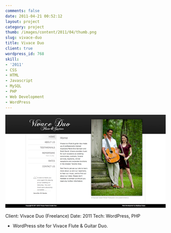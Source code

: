 ```yaml
---
comments: false
date: 2011-04-21 00:52:12
layout: project
category: project
thumb: /images/content/2011/04/thumb.png
slug: vivace-duo
title: Vivace Duo
client: true
wordpress_id: 768
skill:
- '2011'
- CSS
- HTML
- Javascript
- MySQL
- PHP
- Web Development
- WordPress
---
```


![](/images/content/2011/04/cropped1.jpg)

Client: Vivace Duo (Freelance)
Date: 2011
Tech: WordPress, PHP



	
  * WordPress site for Vivace Flute & Guitar Duo.


